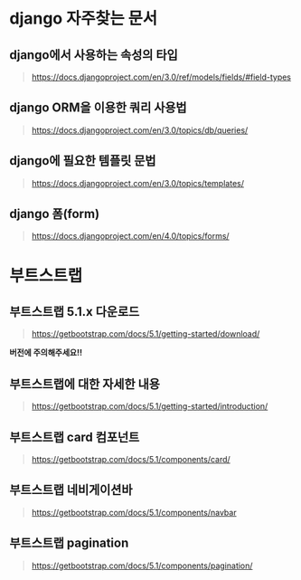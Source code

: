# django 자주찾는 문서
## django에서 사용하는 속성의 타입
>https://docs.djangoproject.com/en/3.0/ref/models/fields/#field-types
  
## django ORM을 이용한 쿼리 사용법
>https://docs.djangoproject.com/en/3.0/topics/db/queries/
  
## django에 필요한 템플릿 문법
>https://docs.djangoproject.com/en/3.0/topics/templates/
  
## django 폼(form)
>https://docs.djangoproject.com/en/4.0/topics/forms/
    
# 부트스트랩
## 부트스트랩 5.1.x 다운로드
>https://getbootstrap.com/docs/5.1/getting-started/download/

**버전에 주의해주세요!!**
  
## 부트스트랩에 대한 자세한 내용
>https://getbootstrap.com/docs/5.1/getting-started/introduction/
  
## 부트스트랩 card 컴포넌트
>https://getbootstrap.com/docs/5.1/components/card/
  
## 부트스트랩 네비게이션바
>https://getbootstrap.com/docs/5.1/components/navbar

## 부트스트랩 pagination
>https://getbootstrap.com/docs/5.1/components/pagination/

## 